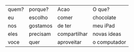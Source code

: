 |       |          |              |              |
| ----- | -------- | ------------ | ------------ |
| quem? | porque?  | Acao         | O que?       |
| eu    | escolho  | comer        | chocolate    |
| nos   | gostamos | de ter       | meu iPad     |
| eles  | precisam | compartilhar | novas ideas  |
| voce  | quer     | aproveitar   | o computador |
